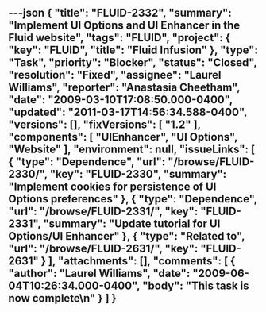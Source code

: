 ---json
{
  "title": "FLUID-2332",
  "summary": "Implement UI Options and UI Enhancer in the Fluid website",
  "tags": "FLUID",
  "project": {
    "key": "FLUID",
    "title": "Fluid Infusion"
  },
  "type": "Task",
  "priority": "Blocker",
  "status": "Closed",
  "resolution": "Fixed",
  "assignee": "Laurel Williams",
  "reporter": "Anastasia Cheetham",
  "date": "2009-03-10T17:08:50.000-0400",
  "updated": "2011-03-17T14:56:34.588-0400",
  "versions": [],
  "fixVersions": [
    "1.2"
  ],
  "components": [
    "UIEnhancer",
    "UI Options",
    "Website"
  ],
  "environment": null,
  "issueLinks": [
    {
      "type": "Dependence",
      "url": "/browse/FLUID-2330/",
      "key": "FLUID-2330",
      "summary": "Implement cookies for persistence of UI Options preferences"
    },
    {
      "type": "Dependence",
      "url": "/browse/FLUID-2331/",
      "key": "FLUID-2331",
      "summary": "Update tutorial for UI Options/UI Enhancer"
    },
    {
      "type": "Related to",
      "url": "/browse/FLUID-2631/",
      "key": "FLUID-2631"
    }
  ],
  "attachments": [],
  "comments": [
    {
      "author": "Laurel Williams",
      "date": "2009-06-04T10:26:34.000-0400",
      "body": "This task is now complete\n"
    }
  ]
}
---

        